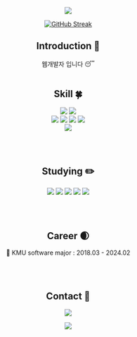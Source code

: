 <p align="center">
  <img src="https://capsule-render.vercel.app/api?type=wave&height=100&section=header&text=about%20me&fontSize=50&animation=fadeIn&color=282A36&fontColor=F8F8F2" />
</p>

<p align="center">
  <a href="https://git.io/streak-stats"><img src="https://streak-stats.demolab.com?user=sanghyun1128&theme=dracula&hide_border=true&date_format=%5BY.%5Dn.j" alt="GitHub Streak" /></a>
</p>

<div align=center>
<!--소개-->

## Introduction :raised_hands:
웹개발자 입니다 :sleeping:
<br/><br/>
 
 <!--기술스택-->
  ## Skill :four_leaf_clover:
  <img src="https://img.shields.io/badge/React-20232A?style=for-the-badge&logo=react&logoColor=61DAFB" />
  
  <img src="https://img.shields.io/badge/styled--components-DB7093?style=for-the-badge&logo=styled-components&logoColor=white" />
  <br/>
  <img src="https://img.shields.io/badge/TypeScript-007ACC?style=for-the-badge&logo=typescript&logoColor=white" />
  <img src="https://img.shields.io/badge/JavaScript-F7DF1E?style=for-the-badge&logo=JavaScript&logoColor=white" />
  <img src="https://img.shields.io/badge/HTML5-E34F26?style=for-the-badge&logo=html5&logoColor=white" />
  <img src="https://img.shields.io/badge/CSS3-1572B6?style=for-the-badge&logo=css3&logoColor=white" />
  <br/>
  <img src="https://img.shields.io/badge/Python-3776AB?style=for-the-badge&logo=python&logoColor=white" />
  
<br/><br/>
  
 <!--공부중 -->
  ## Studying :pencil2: 
  <img src="https://img.shields.io/badge/Redux-593D88?style=for-the-badge&logo=redux&logoColor=white" />
  <img src="https://img.shields.io/badge/React_Router-CA4245?style=for-the-badge&logo=react-router&logoColor=white" />
  <img src="https://img.shields.io/badge/Jest-323330?style=for-the-badge&logo=Jest&logoColor=white" />
  <img src="https://img.shields.io/badge/Flutter-02569B?style=for-the-badge&logo=flutter&logoColor=white" />
  <img src="https://img.shields.io/badge/Next.js-000000?style=for-the-badge&logo=Next.js&logoColor=white"/>

<br/><br/>

 <!--커리어 -->
  ## Career :waxing_crescent_moon: 
  :school: KMU software major : 2018.03 - 2024.02

<br/><br/>

<!--연락-->
  ## Contact :bell:
  <a href="https://mail.google.com/mail/?view=cm&amp;fs=1&amp;to=sanghyun1128@gmail.com" target="_blank">
    <img src="https://img.shields.io/badge/Gmail-D14836?style=for-the-badge&logo=gmail&logoColor=white" />
  </a>

</div>

<!--[![Top Langs](https://github-readme-stats.vercel.app/api/top-langs/?username=sanghyun1128&layout=compact&theme=dracula)](https://github.com/anuraghazra/github-readme-stats)-->

<!--[![Anurag's GitHub stats](https://github-readme-stats.vercel.app/api?username=sanghyun1128&theme=dracula)](https://github.com/anuraghazra/github-readme-stats)-->
<p align="center">
  <img src="https://capsule-render.vercel.app/api?type=wave&color=282A36&height=100&section=footer" />
</p>
